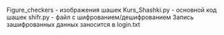
Figure_checkers - изображения шашек
Kurs_Shashki.py - основной код шашек
shifr.py - файл с шифрованием/дешифрованием
Запись зашифрованных данных заносится в login.txt

